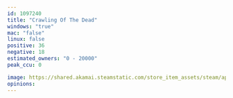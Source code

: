 ```yaml
---
id: 1097240
title: "Crawling Of The Dead"
windows: "true"
mac: "false"
linux: false
positive: 36
negative: 18
estimated_owners: "0 - 20000"
peak_ccu: 0

image: https://shared.akamai.steamstatic.com/store_item_assets/steam/apps/1097240/header.jpg?t=1587655322
opinions:
---
```

